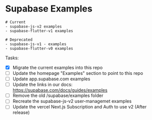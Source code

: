 # Supabase Examples


```
# Current
- supabase-js-v2 examples
- supabase-flutter-v1 examples

# Deprecated
- supabase-js-v1 - examples
- supabase-flutter-v0 examples
```


Tasks:

- [x] Migrate the current examples into this repo
- [ ] Update the homepage "Examples" section to point to this repo
- [ ] Update app.supabase.com examples
- [ ] Update the links in our docs: https://supabase.com/docs/guides/examples
- [ ] Remove the old /supabase/examples folder
- [ ] Recreate the supabase-js-v2 user-managemet examples
- [ ] Update the vercel Next.js Subscription and Auth to use v2 (After release)
